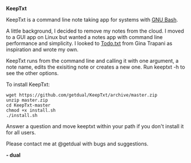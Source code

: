 **KeepTxt**

KeepTxt is a command line note taking app for systems with [GNU Bash](https://www.gnu.org/software/bash/).

A little background, I decided to remove my notes from the cloud. I moved to a GUI app on Linux but wanted a notes app with command line performance and simplicity. I looked to [Todo.txt](http://todotxt.com/) from Gina Trapani as inspiration and wrote my own.

KeepTxt runs from the command line and calling it with one argument, a note name, edits the exisiting note or creates a new one. Run keeptxt -h to see the other options.

To install KeepTxt:

    wget https://github.com/getdual/KeepTxt/archive/master.zip
    unzip master.zip
    cd KeepTxt-master
    chmod +x install.sh
    ./install.sh

Answer a question and move keeptxt within your path if you don't install it for all users.

Please contact me at @getdual with bugs and suggestions.

**- dual**
